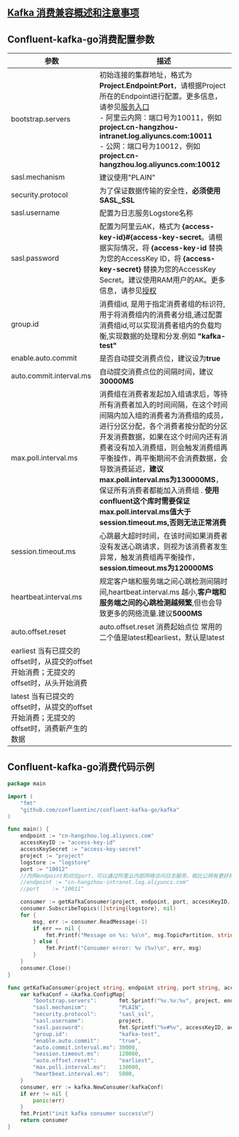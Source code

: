 ## [Kafka 消费兼容概述和注意事项](./overview.md)

## Confluent-kafka-go消费配置参数

| 参数                                                       | 描述                                                                                                                                                                                                                                                                                                                 |
|----------------------------------------------------------|--------------------------------------------------------------------------------------------------------------------------------------------------------------------------------------------------------------------------------------------------------------------------------------------------------------------|
| bootstrap.servers                                        | 初始连接的集群地址，格式为**Project.Endpoint:Port**，请根据Project所在的Endpoint进行配置。更多信息，请参见[服务入口](https://help.aliyun.com/document_detail/29008.htm#reference-wgx-pwq-zdb) <br/> - 阿里云内网：端口号为10011，例如 **project.cn-hangzhou-intranet.log.aliyuncs.com:10011** <br/> - 公网：端口号为10012，例如 **project.cn-hangzhou.log.aliyuncs.com:10012** |
| sasl.mechanism                                           | 建议使用"PLAIN"                                                                                                                                                                                                                                                                                                        |
| security.protocol                                        | 为了保证数据传输的安全性，**必须使用SASL_SSL**                                                                                                                                                                                                                                                                                      |
| sasl.username                                            | 配置为日志服务Logstore名称                                                                                                                                                                                                                                                                                                  |
| sasl.password                                            | 配置为阿里云AK，格式为 **{access-key-id}#{access-key-secret**。请根据实际情况，将 **{access-key-id** 替换为您的AccessKey ID，将 **{access-key-secret}** 替换为您的AccessKey Secret。建议使用RAM用户的AK。更多信息，请参见[授权](https://help.aliyun.com/document_detail/47664.htm#task-xsk-ttc-ry)                                                                    |
| group.id                                                 | 消费组id, 是用于指定消费者组的标识符,用于将消费组内的消费者分组,通过配置消费组id,可以实现消费者组内的负载均衡,实现数据的处理和分发.例如 **"kafka-test"**                                                                                                                                                                                                                         |
| enable.auto.commit                                       | 是否自动提交消费点位，建议设为**true**                                                                                                                                                                                                                                                                                            |
| auto.commit.interval.ms                                  | 自动提交消费点位的间隔时间，建议**30000MS**                                                                                                                                                                                                                                                                                        |
| max.poll.interval.ms                                     | 消费组在消费者发起加入组请求后，等待所有消费者加入的时间间隔，在这个时间间隔内加入组的消费者为消费组的成员，进行分区分配，各个消费者按分配的分区开发消费数据，如果在这个时间内还有消费者没有加入消费组，则会触发消费组再平衡操作，再平衡期间不会消费数据，会导致消费延迟，**建议max.poll.interval.ms为130000MS**，保证所有消费者都能加入消费组 . **使用confluent这个库时需要保证max.poll.interval.ms值大于session.timeout.ms,否则无法正常消费**                                                |
| session.timeout.ms                                       | 心跳最大超时时间，在该时间如果消费者没有发送心跳请求，则视为该消费者发生异常，触发消费组再平衡操作，**session.timeout.ms为120000MS**                                                                                                                                                                                                                                  |
| heartbeat.interval.ms                                    | 规定客户端和服务端之间心跳检测间隔时间,heartbeat.interval.ms 越小,**客户端和服务端之间的心跳检测越频繁**,但也会导致更多的网络流量.建议**5000MS**                                                                                                                                                                                                                       |
| auto.offset.reset                                        | auto.offset.reset 消费起始点位 常用的二个值是latest和earliest，默认是latest                                                                                                                                                                                                                                                          |
| earliest 当有已提交的offset时，从提交的offset开始消费；无提交的offset时，从头开始消费 |                                                                                                                                                                                                                                                                                                                    |
| latest 当有已提交的offset时，从提交的offset开始消费；无提交的offset时，消费新产生的数据 |                                                                                                                                                                                                                                                                                                                    |

## Confluent-kafka-go消费代码示例

```go
package main

import (
	"fmt"
	"github.com/confluentinc/confluent-kafka-go/kafka"
)

func main() {
	endpoint := "cn-hangzhou.log.aliyuncs.com"
	accessKeyID := "access-key-id"
	accessKeySecret := "access-key-secret"
	project := "project"
	logstore := "logstore"
	port := "10012"
	//内网endpoint和对应port，可以通过阿里云内部网络访问日志服务，相比公网有更好的链路质量和安全性，详见文档 https://help.aliyun.com/document_detail/29008.htm#reference-wgx-pwq-zdb
	//endpoint := "cn-hangzhou-intranet.log.aliyuncs.com"
	//port    := "10011"

	consumer := getKafkaConsumer(project, endpoint, port, accessKeyID, accessKeySecret)
	consumer.SubscribeTopics([]string{logstore}, nil)
	for {
		msg, err := consumer.ReadMessage(-1)
		if err == nil {
			fmt.Printf("Message on %s: %s\n", msg.TopicPartition, string(msg.Value))
		} else {
			fmt.Printf("Consumer error: %v (%v)\n", err, msg)
		}
	}
	consumer.Close()
}

func getKafkaConsumer(project string, endpoint string, port string, accessKeyID string, accessKeySecret string) *kafka.Consumer {
	var kafkaConf = &kafka.ConfigMap{
		"bootstrap.servers":       fmt.Sprintf("%v.%v:%v", project, endpoint, port),
		"sasl.mechanism":          "PLAIN",
		"security.protocol":       "sasl_ssl",
		"sasl.username":           project,
		"sasl.password":           fmt.Sprintf("%v#%v", accessKeyID, accessKeySecret),
		"group.id":                "kafka-test",
		"enable.auto.commit":      "true",
		"auto.commit.interval.ms": 30000,
		"session.timeout.ms":      120000,
		"auto.offset.reset":       "earliest",
		"max.poll.interval.ms":    130000,
		"heartbeat.interval.ms":   5000,
	}
	consumer, err := kafka.NewConsumer(kafkaConf)
	if err != nil {
		panic(err)
	}
	fmt.Print("init kafka consumer success\n")
	return consumer
}
```